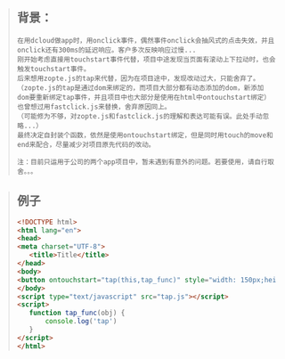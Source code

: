 >## 背景：
>```text
>在用dcloud做app时，用onclick事件，偶然事件onclick会抽风式的点击失效，并且onclick还有300ms的延迟响应。客户多次反映响应过慢...
>刚开始考虑直接用touchstart事件代替，项目中途发现当页面有滚动上下拉动时，也会触发touchstart事件。
>后来想用zopte.js的tap来代替，因为在项目途中，发现改动过大，只能舍弃了。（zopte.js的tap是通过dom来绑定的，而项目大部分都有动态添加的dom，新添加dom要重新绑定tap事件，并且项目中也大部分是使用在html中ontouchstart绑定）
>也曾想过用fastclick.js来替换，舍弃原因同上。
>（可能修为不够，对zopte.js和fastclick.js的理解和表达可能有误。此处手动忽略...）
>最终决定自封装个函数，依然是使用ontouchstart绑定，但是同时用touch的move和end来配合，尽量减少对项目原先代码的改动。
>
>注：目前只运用于公司的两个app项目中，暂未遇到有意外的问题。若要使用，请自行取舍。。。
>```

>## 例子
>```html
><!DOCTYPE html>
><html lang="en">
><head>
><meta charset="UTF-8">
>    <title>Title</title>
></head>
><body>
><button ontouchstart="tap(this,tap_func)" style="width: 150px;height: 150px;">测试tap</button>
></body>
><script type="text/javascript" src="tap.js"></script>
><script>
>    function tap_func(obj) {
>        console.log('tap')
>    }
></script>
></html>
>```